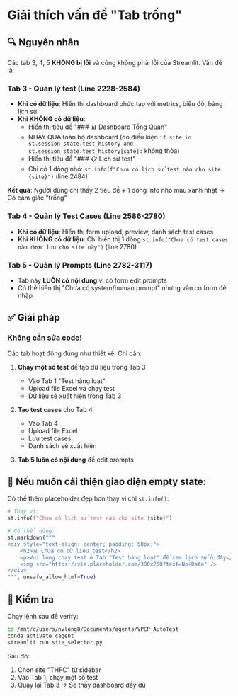 # Giải thích vấn đề "Tab trống"

## 🔍 Nguyên nhân

Các tab 3, 4, 5 **KHÔNG bị lỗi** và cũng không phải lỗi của Streamlit. Vấn đề là:

### Tab 3 - Quản lý test (Line 2228-2584)
- **Khi có dữ liệu**: Hiển thị dashboard phức tạp với metrics, biểu đồ, bảng lịch sử
- **Khi KHÔNG có dữ liệu**: 
  - Hiển thị tiêu đề "### 📊 Dashboard Tổng Quan" 
  - NHẢY QUA toàn bộ dashboard (do điều kiện `if site in st.session_state.test_history and st.session_state.test_history[site]:` không thỏa)
  - Hiển thị tiêu đề "### 📋 Lịch sử test"
  - Chỉ có 1 dòng nhỏ: `st.info(f"Chưa có lịch sử test nào cho site {site}")` (line 2484)
  
**Kết quả**: Người dùng chỉ thấy 2 tiêu đề + 1 dòng info nhỏ màu xanh nhạt → Có cảm giác "trống"

### Tab 4 - Quản lý Test Cases (Line 2586-2780)
- **Khi có dữ liệu**: Hiển thị form upload, preview, danh sách test cases
- **Khi KHÔNG có dữ liệu**: Chỉ hiển thị 1 dòng `st.info("Chưa có test cases nào được lưu cho site này")` (line 2780)

### Tab 5 - Quản lý Prompts (Line 2782-3117)
- Tab này **LUÔN có nội dung** vì có form edit prompts
- Có thể hiển thị "Chưa có system/human prompt" nhưng vẫn có form để nhập

## ✅ Giải pháp

### Không cần sửa code! 
Các tab hoạt động đúng như thiết kế. Chỉ cần:

1. **Chạy một số test** để tạo dữ liệu trong Tab 3
   - Vào Tab 1 "Test hàng loạt"
   - Upload file Excel và chạy test
   - Dữ liệu sẽ xuất hiện trong Tab 3

2. **Tạo test cases** cho Tab 4
   - Vào Tab 4
   - Upload file Excel
   - Lưu test cases
   - Danh sách sẽ xuất hiện

3. **Tab 5 luôn có nội dung** để edit prompts

## 🎨 Nếu muốn cải thiện giao diện empty state:

Có thể thêm placeholder đẹp hơn thay vì chỉ `st.info()`:

```python
# Thay vì:
st.info(f"Chưa có lịch sử test nào cho site {site}")

# Có thể dùng:
st.markdown("""
<div style="text-align: center; padding: 50px;">
    <h2>📊 Chưa có dữ liệu test</h2>
    <p>Vui lòng chạy test ở Tab "Test hàng loạt" để xem lịch sử ở đây</p>
    <img src="https://via.placeholder.com/300x200?text=No+Data" />
</div>
""", unsafe_allow_html=True)
```

## 🔧 Kiểm tra

Chạy lệnh sau để verify:
```bash
cd /mnt/c/users/nvlong8/Documents/agents/VPCP_AutoTest
conda activate cagent
streamlit run site_selector.py
```

Sau đó:
1. Chọn site "THFC" từ sidebar
2. Vào Tab 1, chạy một số test
3. Quay lại Tab 3 → Sẽ thấy dashboard đầy đủ

